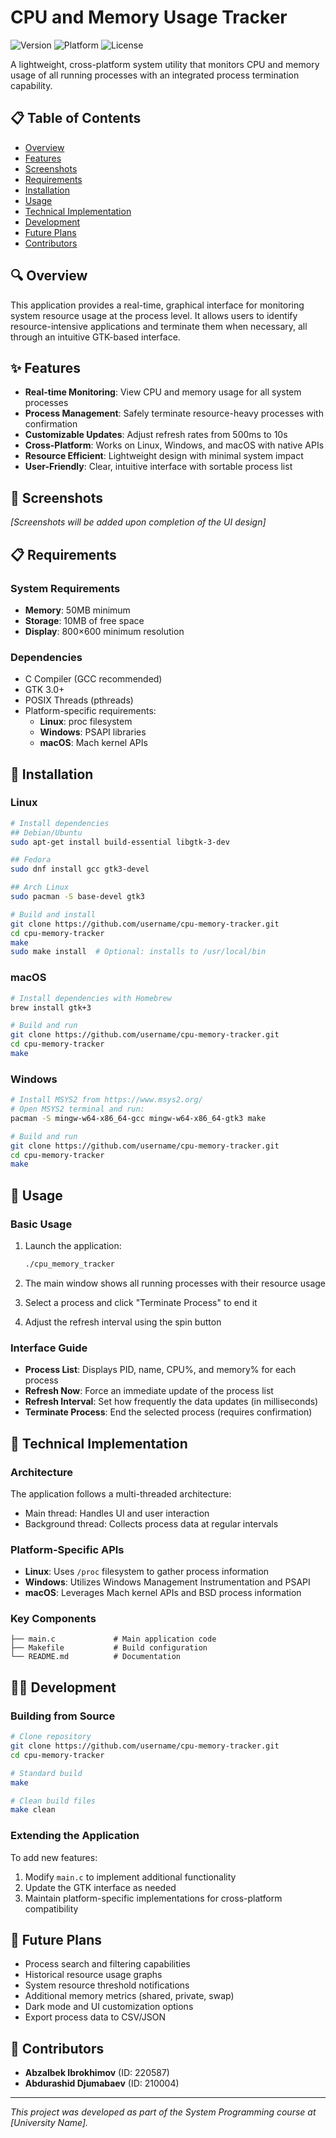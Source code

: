 # CPU and Memory Usage Tracker

![Version](https://img.shields.io/badge/version-1.0.0-blue.svg)
![Platform](https://img.shields.io/badge/platform-linux%20%7C%20windows%20%7C%20macos-lightgrey.svg)
![License](https://img.shields.io/badge/license-MIT-green.svg)

A lightweight, cross-platform system utility that monitors CPU and memory usage of all running processes with an integrated process termination capability.

## 📋 Table of Contents

- [Overview](#overview)
- [Features](#features)
- [Screenshots](#screenshots)
- [Requirements](#requirements)
- [Installation](#installation)
- [Usage](#usage)
- [Technical Implementation](#technical-implementation)
- [Development](#development)
- [Future Plans](#future-plans)
- [Contributors](#contributors)

## 🔍 Overview

This application provides a real-time, graphical interface for monitoring system resource usage at the process level. It allows users to identify resource-intensive applications and terminate them when necessary, all through an intuitive GTK-based interface.

## ✨ Features

- **Real-time Monitoring**: View CPU and memory usage for all system processes
- **Process Management**: Safely terminate resource-heavy processes with confirmation
- **Customizable Updates**: Adjust refresh rates from 500ms to 10s
- **Cross-Platform**: Works on Linux, Windows, and macOS with native APIs
- **Resource Efficient**: Lightweight design with minimal system impact
- **User-Friendly**: Clear, intuitive interface with sortable process list

## 📸 Screenshots

*[Screenshots will be added upon completion of the UI design]*

## 📋 Requirements

### System Requirements

- **Memory**: 50MB minimum
- **Storage**: 10MB of free space
- **Display**: 800×600 minimum resolution

### Dependencies

- C Compiler (GCC recommended)
- GTK 3.0+
- POSIX Threads (pthreads)
- Platform-specific requirements:
  - **Linux**: proc filesystem
  - **Windows**: PSAPI libraries
  - **macOS**: Mach kernel APIs

## 🚀 Installation

### Linux

```bash
# Install dependencies
## Debian/Ubuntu
sudo apt-get install build-essential libgtk-3-dev

## Fedora
sudo dnf install gcc gtk3-devel

## Arch Linux
sudo pacman -S base-devel gtk3

# Build and install
git clone https://github.com/username/cpu-memory-tracker.git
cd cpu-memory-tracker
make
sudo make install  # Optional: installs to /usr/local/bin
```

### macOS

```bash
# Install dependencies with Homebrew
brew install gtk+3

# Build and run
git clone https://github.com/username/cpu-memory-tracker.git
cd cpu-memory-tracker
make
```

### Windows

```bash
# Install MSYS2 from https://www.msys2.org/
# Open MSYS2 terminal and run:
pacman -S mingw-w64-x86_64-gcc mingw-w64-x86_64-gtk3 make

# Build and run
git clone https://github.com/username/cpu-memory-tracker.git
cd cpu-memory-tracker
make
```

## 📖 Usage

### Basic Usage

1. Launch the application:
   ```bash
   ./cpu_memory_tracker
   ```

2. The main window shows all running processes with their resource usage
3. Select a process and click "Terminate Process" to end it
4. Adjust the refresh interval using the spin button

### Interface Guide

- **Process List**: Displays PID, name, CPU%, and memory% for each process
- **Refresh Now**: Force an immediate update of the process list
- **Refresh Interval**: Set how frequently the data updates (in milliseconds)
- **Terminate Process**: End the selected process (requires confirmation)

## 🔧 Technical Implementation

### Architecture

The application follows a multi-threaded architecture:
- Main thread: Handles UI and user interaction
- Background thread: Collects process data at regular intervals

### Platform-Specific APIs

- **Linux**: Uses `/proc` filesystem to gather process information
- **Windows**: Utilizes Windows Management Instrumentation and PSAPI
- **macOS**: Leverages Mach kernel APIs and BSD process information

### Key Components

```
├── main.c             # Main application code
├── Makefile           # Build configuration
└── README.md          # Documentation
```

## 👨‍💻 Development

### Building from Source

```bash
# Clone repository
git clone https://github.com/username/cpu-memory-tracker.git
cd cpu-memory-tracker

# Standard build
make

# Clean build files
make clean
```

### Extending the Application

To add new features:
1. Modify `main.c` to implement additional functionality
2. Update the GTK interface as needed
3. Maintain platform-specific implementations for cross-platform compatibility

## 🚀 Future Plans

- Process search and filtering capabilities
- Historical resource usage graphs
- System resource threshold notifications
- Additional memory metrics (shared, private, swap)
- Dark mode and UI customization options
- Export process data to CSV/JSON

## 👥 Contributors

- **Abzalbek Ibrokhimov** (ID: 220587)
- **Abdurashid Djumabaev** (ID: 210004)

---

*This project was developed as part of the System Programming course at [University Name].*